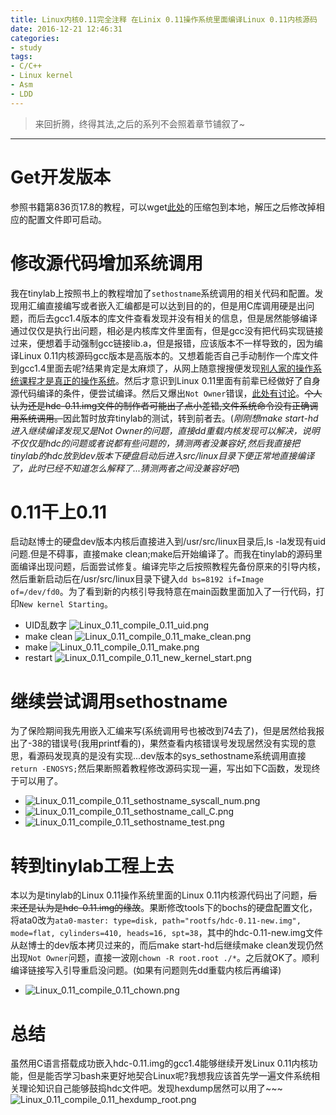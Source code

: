 ```yaml
---
title: Linux内核0.11完全注释 在Linix 0.11操作系统里面编译Linux 0.11内核源码
date: 2016-12-21 12:46:31
categories:
- study
tags:
- C/C++
- Linux kernel
- Asm
- LDD
---
```


> 来回折腾，终得其法,之后的系列不会照着章节铺叙了~

<!--more-->

------------------------------
# Get开发版本
参照书籍第836页17.8的教程，可以wget[此处](http://www.oldlinux.org/Linux.old/bochs/linux-0.11-devel-040923.zip)的压缩包到本地，解压之后修改掉相应的配置文件即可启动。

# 修改源代码增加系统调用
我在tinylab上按照书上的教程增加了`sethostname`系统调用的相关代码和配置。发现用汇编直接编写或者嵌入汇编都是可以达到目的的，但是用C库调用硬是出问题，而后去gcc1.4版本的库文件查看发现并没有相关的信息，但是居然能够编译通过仅仅是执行出问题，相必是内核库文件里面有，但是gcc没有把代码实现链接过来，便想着手动强制gcc链接lib.a，但是报错，应该版本不一样导致的，因为编译Linux 0.11内核源码gcc版本是高版本的。又想着能否自己手动制作一个库文件到gcc1.4里面去呢?结果肯定是太麻烦了，从网上随意搜搜便发现[别人家的操作系统课程才是真正的操作系统](http://deathking.github.io/hit-oslab/chap1.html)。然后才意识到Linux 0.11里面有前辈已经做好了自身源代码编译的条件，便尝试编译。然后又爆出`Not Owner`错误，[此处有讨论](https://cms.hit.edu.cn/mod/forum/discuss.php?d=5781)。~~个人认为还是hdc-0.11.img文件的制作者可能出了点小差错,文件系统命令没有正确调用系统调用。~~因此暂时放弃tinylab的测试，转到前者去。(*刚刚想make start-hd进入继续编译发现又是Not Owner的问题，直接dd重载内核发现可以解决，说明不仅仅是hdc的问题或者说都有些问题的，猜测两者没兼容好,然后我直接把tinylab的hdc放到dev版本下硬盘启动后进入src/linux目录下便正常地直接编译了，此时已经不知道怎么解释了...猜测两者之间没兼容好吧*)

# 0.11干上0.11
启动赵博士的硬盘dev版本内核后直接进入到/usr/src/linux目录后,ls -la发现有uid问题.但是不碍事，直接make clean;make后开始编译了。而我在tinylab的源码里面编译出现问题，后面尝试修复。编译完毕之后按照教程先备份原来的引导内核，然后重新启动后在/usr/src/linux目录下键入`dd bs=8192 if=Image of=/dev/fd0`。为了看到新的内核引导我特意在main函数里面加入了一行代码，打印`New kernel Starting`。
- UID乱数字
 ![Linux_0.11_compile_0.11_uid.png](/images/Linux_0.11_compile_0.11_uid.png)
- make clean
 ![Linux_0.11_compile_0.11_make_clean.png](/images/Linux_0.11_compile_0.11_make_clean.png)
- make
 ![Linux_0.11_compile_0.11_make.png](/images/Linux_0.11_compile_0.11_make.png)
- restart
 ![Linux_0.11_compile_0.11_new_kernel_start.png](/images/Linux_0.11_compile_0.11_new_kernel_start.png)

# 继续尝试调用sethostname
为了保险期间我先用嵌入汇编来写(系统调用号也被改到74去了)，但是居然给我报出了-38的错误号(我用printf看的)，果然查看内核错误号发现居然没有实现的意思，看源码发现真的是没有实现...dev版本的sys_sethostname系统调用直接`return -ENOSYS;`然后果断照着教程修改源码实现一遍，写出如下C函数，发现终于可以用了。
- ![Linux_0.11_compile_0.11_sethostname_syscall_num.png](/images/Linux_0.11_compile_0.11_sethostname_syscall_num.png)
- ![Linux_0.11_compile_0.11_sethostname_call_C.png](/images/Linux_0.11_compile_0.11_sethostname_call_C.png)
- ![Linux_0.11_compile_0.11_sethostname_test.png](/images/Linux_0.11_compile_0.11_sethostname_test.png)

# 转到tinylab工程上去
本以为是tinylab的Linux 0.11操作系统里面的Linux 0.11内核源代码出了问题，~~后来还是认为是hdc-0.11.img的缘故~~。果断修改tools下的bochs的硬盘配置文化，将ata0改为`ata0-master: type=disk, path="rootfs/hdc-0.11-new.img", mode=flat, cylinders=410, heads=16, spt=38`，其中的hdc-0.11-new.img文件从赵博士的dev版本拷贝过来的，而后make start-hd后继续make clean发现仍然出现`Not Owner`问题，直接一波刚`chown -R root.root ./*`。之后就OK了。顺利编译链接写入引导重启没问题。(如果有问题则先dd重载内核后再编译)
- ![Linux_0.11_compile_0.11_chown.png](/images/Linux_0.11_compile_0.11_chown.png)

# 总结
虽然用C语言搭载成功嵌入hdc-0.11.img的gcc1.4能够继续开发Linux 0.11内核功能，但是能否学习bash来更好地契合Linux呢?我想我应该首先学一遍文件系统相关理论知识自己能够鼓捣hdc文件吧。发现hexdump居然可以用了~~~
![Linux_0.11_compile_0.11_hexdump_root.png](/images/Linux_0.11_compile_0.11_hexdump_root.png)
